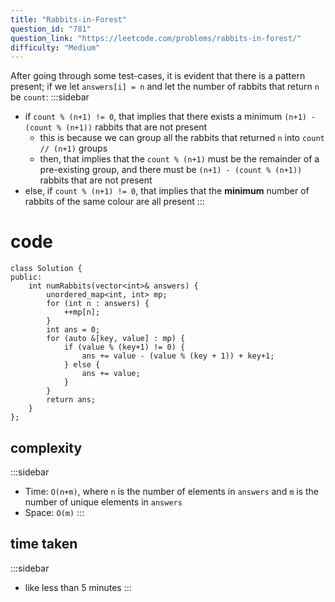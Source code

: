 ```yaml
---
title: "Rabbits-in-Forest"
question_id: "781"
question_link: "https://leetcode.com/problems/rabbits-in-forest/"
difficulty: "Medium"
---
```


After going through some test-cases, it is evident that there is a pattern present;
if we let `answers[i] = n` and let the number of rabbits that return `n` be `count`:
:::sidebar
- if `count % (n+1) != 0`, that implies that there exists a minimum `(n+1) - (count % (n+1))` rabbits that are not present
    - this is because we can group all the rabbits that returned `n` into `count // (n+1)` groups
    - then, that implies that the `count % (n+1)` must be the remainder of a pre-existing group, and there must be `(n+1) - (count % (n+1))` rabbits that are not present
- else, if `count % (n+1) != 0`, that implies that the **minimum** number of rabbits of the same colour are all present
:::

# cod<span>e</span>

```{.cpp}
class Solution {
public:
    int numRabbits(vector<int>& answers) {
        unordered_map<int, int> mp;
        for (int n : answers) {
            ++mp[n];
        }
        int ans = 0;
        for (auto &[key, value] : mp) {
            if (value % (key+1) != 0) {
                ans += value - (value % (key + 1)) + key+1;
            } else {
                ans += value;
            }
        }
        return ans;
    }
};
```

## complexit<span>y</span>

:::sidebar
- Time: `O(n+m)`, where `n` is the number of elements in `answers` and `m` is the number of unique elements in `answers`
- Space: `O(m)`
:::

## time take<span>n</span>

:::sidebar
- like less than 5 minutes
:::
